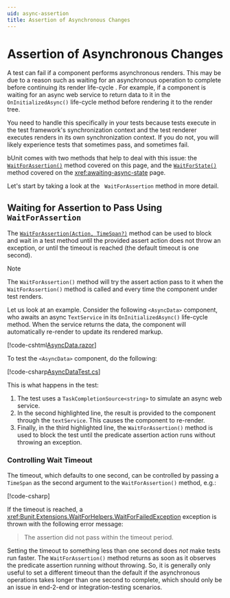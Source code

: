 ```yaml
---
uid: async-assertion
title: Assertion of Asynchronous Changes
---
```


# Assertion of Asynchronous Changes

A test can fail if a component performs asynchronous renders. This may be due to a reason such as waiting for an asynchronous operation to complete before continuing its render life-cycle . For example, if a component is waiting for an async web service to return data to it in the `OnInitializedAsync()` life-cycle method before rendering it to the render tree.

You need to handle this specifically in your tests because tests execute in the test framework's synchronization context and the test renderer executes renders in its own synchronization context. If you do not, you will likely experience tests that sometimes pass, and sometimes fail.

bUnit comes with two methods that help to deal with this issue: the [`WaitForAssertion()`](xref:Bunit.RenderedFragmentWaitForHelperExtensions.WaitForAssertion(Bunit.IRenderedFragmentBase,System.Action,System.Nullable{System.TimeSpan})) method covered on this page, and the [`WaitForState()`](xref:Bunit.RenderedFragmentWaitForHelperExtensions.WaitForState(Bunit.IRenderedFragmentBase,System.Func{System.Boolean},System.Nullable{System.TimeSpan})) method covered on the <xref:awaiting-async-state> page.

Let's start by taking a look at the ` WaitForAssertion` method in more detail.

## Waiting for Assertion to Pass Using `WaitForAssertion`

The [`WaitForAssertion(Action, TimeSpan?)`](xref:Bunit.RenderedFragmentWaitForHelperExtensions.WaitForAssertion(Bunit.IRenderedFragmentBase,System.Action,System.Nullable{System.TimeSpan})) method can be used to block and wait in a test method until the provided assert action does not throw an exception, or until the timeout is reached (the default timeout is one second).

> [!NOTE]
> The `WaitForAssertion()` method will try the assert action pass to it when the `WaitForAssertion()` method is called and every time the component under test renders.

Let us look at an example. Consider the following `<AsyncData>` component, who awaits an async `TextService` in its `OnInitializedAsync()` life-cycle method. When the service returns the data, the component will automatically re-render to update its rendered markup. 

[!code-cshtml[AsyncData.razor](../../../samples/components/AsyncData.razor)]

To test the `<AsyncData>` component, do the following:

[!code-csharp[AsyncDataTest.cs](../../../samples/tests/xunit/AsyncDataTest.cs?start=54&end=65&highlight=3,9,12)]

This is what happens in the test:

1. The test uses a `TaskCompletionSource<string>` to simulate an async web service.
2. In the second highlighted line, the result is provided to the component through the `textService`. This causes the component to re-render.
3. Finally, in the third highlighted line, the `WaitForAssertion()` method is used to block the test until the predicate assertion action runs without throwing an exception.
 
### Controlling Wait Timeout

The timeout, which defaults to one second, can be controlled by passing a `TimeSpan` as the second argument to the `WaitForAssertion()` method, e.g.:

[!code-csharp[](../../../samples/tests/xunit/AsyncDataTest.cs?start=66&end=66)]

If the timeout is reached, a <xref:Bunit.Extensions.WaitForHelpers.WaitForFailedException> exception is thrown with the following error message:

> The assertion did not pass within the timeout period.

Setting the timeout to something less than one second does _not_ make tests run faster. The `WaitForAssertion()` method returns as soon as it observes the predicate assertion running without throwing. So, it is generally only useful to set a different timeout than the default if the asynchronous operations takes longer than one second to complete, which should only be an issue in end-2-end or integration-testing scenarios.
